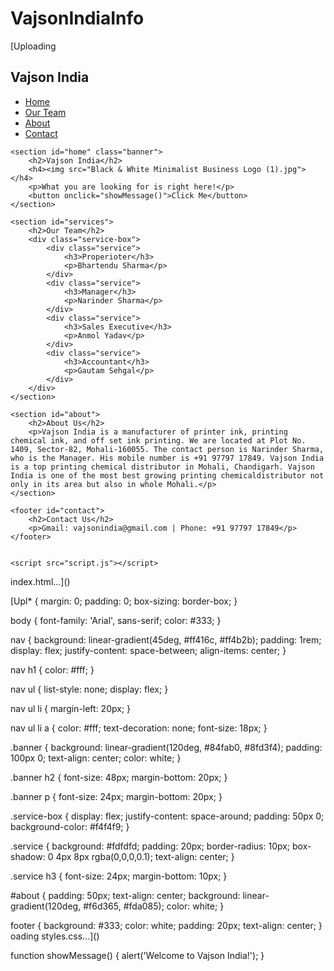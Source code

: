 # VajsonIndiaInfo
[Uploading <!DOCTYPE html>
<html lang="en">
<head>
    <meta charset="UTF-8">
    <meta name="viewport" content="width=device-width, initial-scale=1.0">
    <title>index.html</title>
    <link rel="stylesheet" href="styles.css">
</head>
<body>
    <nav>
        <h1>Vajson India</h1>
        <ul>
            <li><a href="#home">Home</a></li>
            <li><a href="#our team">Our Team</a></li>
            <li><a href="#about">About</a></li>
            <li><a href="#contact">Contact</a></li>
        </ul>
    </nav>

    <section id="home" class="banner">
        <h2>Vajson India</h2>
        <h4><img src="Black & White Minimalist Business Logo (1).jpg"></h4>
        <p>What you are looking for is right here!</p>
        <button onclick="showMessage()">Click Me</button>
    </section>

    <section id="services">
        <h2>Our Team</h2>
        <div class="service-box">
            <div class="service">
                <h3>Properioter</h3>
                <p>Bhartendu Sharma</p>
            </div>
            <div class="service">
                <h3>Manager</h3>
                <p>Narinder Sharma</p>
            </div>
            <div class="service">
                <h3>Sales Executive</h3>
                <p>Anmol Yadav</p>
            </div>
            <div class="service">
                <h3>Accountant</h3>
                <p>Gautam Sehgal</p>
            </div>
        </div>
    </section>

    <section id="about">
        <h2>About Us</h2>
        <p>Vajson India is a manufacturer of printer ink, printing chemical ink, and off set ink printing. We are located at Plot No. 1409, Sector-82, Mohali-160055. The contact person is Narinder Sharma, who is the Manager. His mobile number is +91 97797 17849. Vajson India is a top printing chemical distributor in Mohali, Chandigarh. Vajson India is one of the most best growing printing chemicaldistributor not only in its area but also in whole Mohali.</p>
    </section>

    <footer id="contact">
        <h2>Contact Us</h2>
        <p>Gmail: vajsonindia@gmail.com | Phone: +91 97797 17849</p>
    </footer>


    <script src="script.js"></script>
</body>
</html>

index.html…]()



[Upl* {
    margin: 0;
    padding: 0;
    box-sizing: border-box;
}

body {
    font-family: 'Arial', sans-serif;
    color: #333;
}

nav {
    background: linear-gradient(45deg, #ff416c, #ff4b2b);
    padding: 1rem;
    display: flex;
    justify-content: space-between;
    align-items: center;
}

nav h1 {
    color: #fff;
}

nav ul {
    list-style: none;
    display: flex;
}

nav ul li {
    margin-left: 20px;
}

nav ul li a {
    color: #fff;
    text-decoration: none;
    font-size: 18px;
}

.banner {
    background: linear-gradient(120deg, #84fab0, #8fd3f4);
    padding: 100px 0;
    text-align: center;
    color: white;
}

.banner h2 {
    font-size: 48px;
    margin-bottom: 20px;
}

.banner p {
    font-size: 24px;
    margin-bottom: 20px;
}

.service-box {
    display: flex;
    justify-content: space-around;
    padding: 50px 0;
    background-color: #f4f4f9;
}

.service {
    background: #fdfdfd;
    padding: 20px;
    border-radius: 10px;
    box-shadow: 0 4px 8px rgba(0,0,0,0.1);
    text-align: center;
}

.service h3 {
    font-size: 24px;
    margin-bottom: 10px;
}

#about {
    padding: 50px;
    text-align: center;
    background: linear-gradient(120deg, #f6d365, #fda085);
    color: white;
}

footer {
    background: #333;
    color: white;
    padding: 20px;
    text-align: center;
}
oading styles.css…]()




function showMessage() {
    alert('Welcome to Vajson India!');
}
